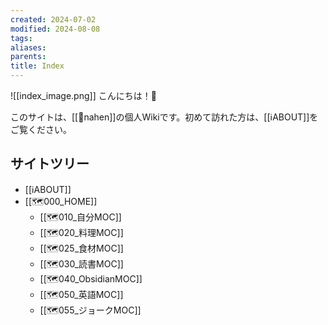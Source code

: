 ```yaml
---
created: 2024-07-02
modified: 2024-08-08
tags: 
aliases: 
parents: 
title: Index
---
```

![[index_image.png]]
こんにちは！👋  

このサイトは、[[👤nahen]]の個人Wikiです。初めて訪れた方は、[[ℹ️ABOUT]]をご覧ください。

## サイトツリー
- [[ℹ️ABOUT]]
- [[🗺️000_HOME]]
	- [[🗺️010_自分MOC]]
	- [[🗺️020_料理MOC]]
	- [[🗺️025_食材MOC]] 
	- [[🗺️030_読書MOC]]
	- [[🗺️040_ObsidianMOC]]
	- [[🗺️050_英語MOC]]
	- [[🗺️055_ジョークMOC]]